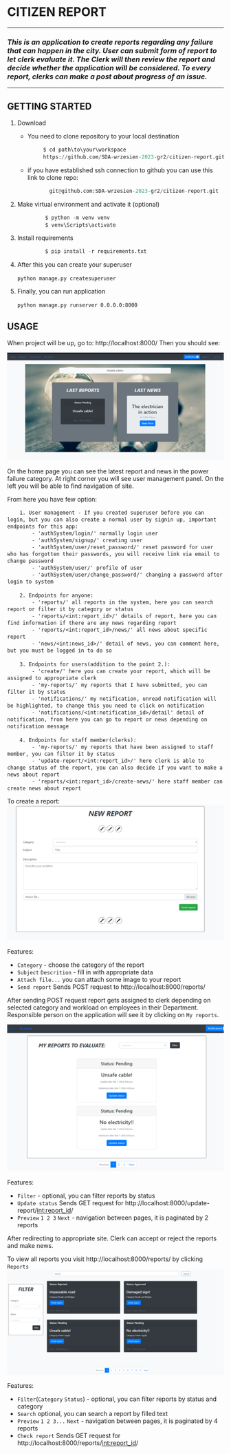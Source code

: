 # **CITIZEN** **REPORT**
****

### *This is an application to create reports regarding any failure that can happen in the city. User can submit form of report to let clerk evaluate it. The Clerk will then review the report and decide whether the application will be considered. To every report, clerks can make a post about progress of an issue.* ###

****

## **GETTING** **STARTED**

1. Download
   * You need to clone repository to your local destination
       ~~~python
            $ cd path\to\your\workspace
            https://github.com/SDA-wrzesien-2023-gr2/citizen-report.git

   * if you have established ssh connection to github you can use this link to clone repo:
       ~~~python
              git@github.com:SDA-wrzesien-2023-gr2/citizen-report.git
   
2. Make virtual environment and activate it (optional) 
    ~~~python
             $ python -m venv venv
             $ venv\Scripts\activate   
3. Install requirements
    ~~~python
             $ pip install -r requirements.txt
4. After this you can create your superuser

    `python manage.py createsuperuser`

5. Finally, you can run application

    `python manage.py runserver 0.0.0.0:8000`

## **USAGE**

When project will be up, go to: http://localhost:8000/ Then you should see:

![img.png](img/home.png)

On the home page you can see the latest report and news in the power failure category. At right corner you will see user management panel. On the left you will be able to find navigation of site.

From here you have few option:

        1. User management - If you created superuser before you can login, but you can also create a normal user by signin up, important endpoints for this app:
            - 'authSystem/login/' normally login user
            - 'authSystem/signup/' creating user
            - 'authSystem/user/reset_password/' reset password for user who has forgotten their passwords, you will receive link via email to change password
            - 'authSystem/user/' profile of user
            - 'authSystem/user/change_password/' changing a password after login to system

        2. Endpoints for anyone:
            - 'reports/' all reports in the system, here you can search report or filter it by category or status
            - 'reports/<int:report_id>/' details of report, here you can find information if there are any news regarding report
            - 'reports/<int:report_id>/news/' all news about specific report
            - 'news/<int:news_id>/' detail of news, you can comment here, but you must be logged in to do so

        3. Endpoints for users(addition to the point 2.):
            - 'create/' here you can create your report, which will be assigned to appropriate clerk
            - 'my-reports/' my reports that I have submitted, you can filter it by status
            - 'notifications/' my notification, unread notification will be highlighted, to change this you need to click on notification
            - 'notifications/<int:notification_id>/detail' detail of notification, from here you can go to report or news depending on notification message
        
        4. Endpoints for staff member(clerks):
            - 'my-reports/' my reports that have been assigned to staff member, you can filter it by status
            - 'update-report/<int:report_id>/' here clerk is able to change status of the report, you can also decide if you want to make a news about report
            - 'reports/<int:report_id>/create-news/' here staff member can create news about report


To create a report:
![img.png](img/create.png)
            
Features:
   * `Category` - choose the category of the report
   * `Subject` `Descrition` - fill in with appropriate data
   * `Attach file...` you can attach some image to your report
   * `Send report` Sends POST request to http://localhost:8000/reports/
        
After sending POST request report gets assigned to clerk depending on selected category and 
workload on employees in their Department. Responsible person on the application will see it by 
clicking on `My reports`. 

![img.png](img/my_report.png)

Features:
   * `Filter` - optional, you can filter reports by status
   * `Update status` Sends GET request for http://localhost:8000/update-report/<int:report_id>/
   * `Preview` `1 2 3` `Next` - navigation between pages, it is paginated by 2 reports

After redirecting to appropriate site. Clerk can accept or reject the reports and make news.

To view all reports you visit http://localhost:8000/reports/ by clicking `Reports`
![img.png](img/reports.png)

Features:
   * `Filter`(`Category` `Status`) - optional, you can filter reports by status and category
   * `Search` optional, you can search a report by filled text
   * `Preview` `1 2 3...` `Next` - navigation between pages, it is paginated by 4 reports
   * `Check report` Sends GET request for http://localhost:8000/reports/<int:report_id>/
